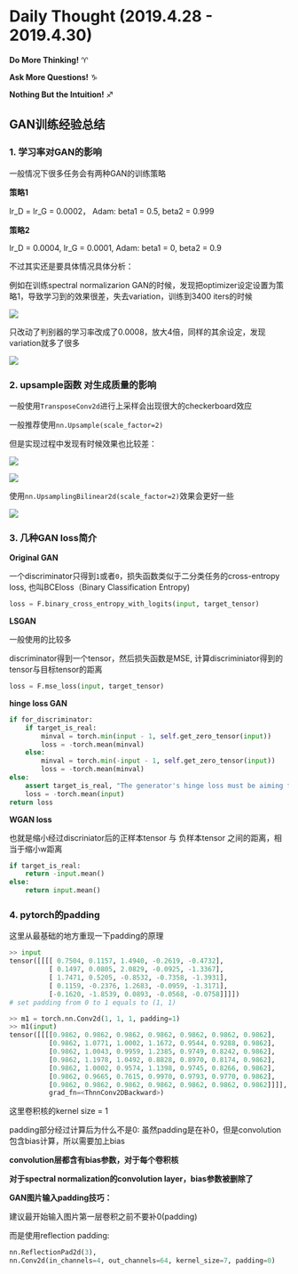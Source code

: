 # Daily Thought (2019.4.28 - 2019.4.30)
**Do More Thinking!** ♈ 

**Ask More Questions!** ♑

**Nothing But the Intuition!** ♐

## GAN训练经验总结

### 1. 学习率对GAN的影响
一般情况下很多任务会有两种GAN的训练策略

**策略1**

lr_D = lr_G = 0.0002， Adam: beta1 = 0.5, beta2 = 0.999

**策略2**

lr_D = 0.0004, lr_G = 0.0001, Adam: beta1 = 0, beta2 = 0.9

不过其实还是要具体情况具体分析：

例如在训练spectral normalizarion GAN的时候，发现把optimizer设定设置为策略1，导致学习到的效果很差，失去variation，训练到3400 iters的时候

![](__pics/training_1.png)

只改动了判别器的学习率改成了0.0008，放大4倍，同样的其余设定，发现variation就多了很多

![](__pics/training_2.png)

### 2. upsample函数 对生成质量的影响

一般使用`TransposeConv2d`进行上采样会出现很大的checkerboard效应

一般推荐使用`nn.Upsample(scale_factor=2)`

但是实现过程中发现有时候效果也比较差：

![](__pics/training_3.png)

![](__pics/training_4.png)

使用`nn.UpsamplingBilinear2d(scale_factor=2)`效果会更好一些

![](__pics/training_2.png)

### 3. 几种GAN loss简介

**Original GAN**

一个discriminator只得到`1`或者`0`，损失函数类似于二分类任务的cross-entropy loss, 也叫BCEloss（Binary Classification Entropy)

```python
loss = F.binary_cross_entropy_with_logits(input, target_tensor)
```

**LSGAN**

一般使用的比较多

discriminator得到一个tensor，然后损失函数是MSE, 计算discriminiator得到的tensor与目标tensor的距离

```python
loss = F.mse_loss(input, target_tensor)
```

**hinge loss GAN**

```python
if for_discriminator:
    if target_is_real:
        minval = torch.min(input - 1, self.get_zero_tensor(input))
        loss = -torch.mean(minval)
    else:
        minval = torch.min(-input - 1, self.get_zero_tensor(input))
        loss = -torch.mean(minval)
else:
    assert target_is_real, "The generator's hinge loss must be aiming for real"
    loss = -torch.mean(input)
return loss
```

**WGAN loss**

也就是缩小经过discriniator后的正样本tensor 与 负样本tensor 之间的距离，相当于缩小w距离

```python
if target_is_real:
    return -input.mean()
else:
    return input.mean()
```

### 4. pytorch的padding

这里从最基础的地方重现一下padding的原理

```python
>> input 
tensor([[[[ 0.7504, 0.1157, 1.4940, -0.2619, -0.4732], 
          [ 0.1497, 0.0805, 2.0829, -0.0925, -1.3367],
          [ 1.7471, 0.5205, -0.8532, -0.7358, -1.3931], 
          [ 0.1159, -0.2376, 1.2683, -0.0959, -1.3171], 
          [-0.1620, -1.8539, 0.0893, -0.0568, -0.0758]]]]) 
# set padding from 0 to 1 equals to (1, 1) 

>> m1 = torch.nn.Conv2d(1, 1, 1, padding=1) 
>> m1(input) 
tensor([[[[0.9862, 0.9862, 0.9862, 0.9862, 0.9862, 0.9862, 0.9862], 
          [0.9862, 1.0771, 1.0002, 1.1672, 0.9544, 0.9288, 0.9862], 
          [0.9862, 1.0043, 0.9959, 1.2385, 0.9749, 0.8242, 0.9862], 
          [0.9862, 1.1978, 1.0492, 0.8828, 0.8970, 0.8174, 0.9862], 
          [0.9862, 1.0002, 0.9574, 1.1398, 0.9745, 0.8266, 0.9862], 
          [0.9862, 0.9665, 0.7615, 0.9970, 0.9793, 0.9770, 0.9862], 
          [0.9862, 0.9862, 0.9862, 0.9862, 0.9862, 0.9862, 0.9862]]]], 
          grad_fn=<ThnnConv2DBackward>)

```

这里卷积核的kernel size = 1

padding部分经过计算后为什么不是0: 虽然padding是在补0，但是convolution包含bias计算，所以需要加上bias

**convolution层都含有bias参数，对于每个卷积核**

**对于spectral normalization的convolution layer，bias参数被删除了**

**GAN图片输入padding技巧：**

建议最开始输入图片第一层卷积之前不要补0(padding)

而是使用reflection padding:

```python
nn.ReflectionPad2d(3),
nn.Conv2d(in_channels=4, out_channels=64, kernel_size=7, padding=0)
```
